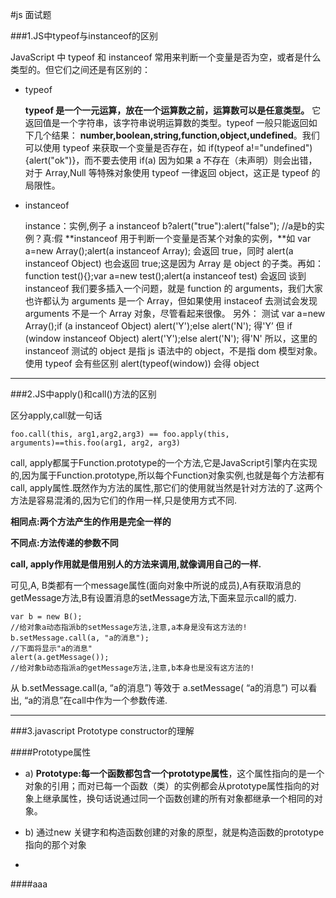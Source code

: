 #js 面试题

###1.JS中typeof与instanceof的区别

JavaScript 中 typeof 和 instanceof 常用来判断一个变量是否为空，或者是什么类型的。但它们之间还是有区别的：

*  typeof

	**typeof 是一个一元运算，放在一个运算数之前，运算数可以是任意类型。**
	它返回值是一个字符串，该字符串说明运算数的类型。typeof 一般只能返回如下几个结果：
	**number,boolean,string,function,object,undefined**。我们可以使用 typeof 来获取一个变量是否存在，如 if(typeof a!="undefined"){alert("ok")}，而不要去使用 if(a) 因为如果 a 不存在（未声明）则会出错，对于 Array,Null 等特殊对象使用 typeof 一律返回 object，这正是 typeof 的局限性。

*	instanceof

	instance：实例,例子
	a instanceof b?alert("true"):alert("false"); //a是b的实例？真:假
	**instanceof 用于判断一个变量是否某个对象的实例，**如 var a=new Array();alert(a instanceof Array); 会返回 true，同时 alert(a instanceof Object) 也会返回 true;这是因为 Array 是 object 的子类。再如：function test(){};var a=new test();alert(a instanceof test) 会返回
	谈到 instanceof 我们要多插入一个问题，就是 function 的 arguments，我们大家也许都认为 arguments 是一个 Array，但如果使用 instaceof 去测试会发现 arguments 不是一个 Array 对象，尽管看起来很像。
	另外：
	测试 var a=new Array();if (a instanceof Object) alert('Y');else alert('N');
	得'Y’
	但 if (window instanceof Object) alert('Y');else alert('N');
	得'N'
	所以，这里的 instanceof 测试的 object 是指 js 语法中的 object，不是指 dom 模型对象。
	使用 typeof 会有些区别
	alert(typeof(window)) 会得 object

--------------------------------------------------------------------------------------------------------

###2.JS中apply()和call()方法的区别

区分apply,call就一句话

	foo.call(this, arg1,arg2,arg3) == foo.apply(this, arguments)==this.foo(arg1, arg2, arg3)
call, apply都属于Function.prototype的一个方法,它是JavaScript引擎内在实现的,因为属于Function.prototype,所以每个Function对象实例,也就是每个方法都有call, apply属性.既然作为方法的属性,那它们的使用就当然是针对方法的了.这两个方法是容易混淆的,因为它们的作用一样,只是使用方式不同.

**相同点:两个方法产生的作用是完全一样的**

**不同点:方法传递的参数不同**

**call, apply作用就是借用别人的方法来调用,就像调用自己的一样.**

可见,A, B类都有一个message属性(面向对象中所说的成员),A有获取消息的getMessage方法,B有设置消息的setMessage方法,下面来显示call的威力.

	var b = new B();
	//给对象a动态指派b的setMessage方法,注意,a本身是没有这方法的!
	b.setMessage.call(a, "a的消息");
	//下面将显示"a的消息"
	alert(a.getMessage());
	//给对象b动态指派a的getMessage方法,注意,b本身也是没有这方法的!

从 b.setMessage.call(a, “a的消息”) 等效于 a.setMessage( “a的消息”) 可以看出, “a的消息”在call中作为一个参数传递.

-----

###3.javascript Prototype constructor的理解

####Prototype属性

*	a) **Prototype:每一个函数都包含一个prototype属性**，这个属性指向的是一个对象的引用；而对已每一个函数（类）的实例都会从prototype属性指向的对象上继承属性，换句话说通过同一个函数创建的所有对象都继承一个相同的对象。

*	b) 通过new 关键字和构造函数创建的对象的原型，就是构造函数的prototype指向的那个对象
*	
####aaa
